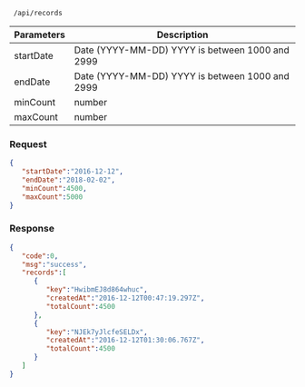 ` /api/records`

| Parameters | Description |
| ------ | ----------- |
| startDate   | Date (YYYY-MM-DD) YYYY is between 1000 and 2999 |
| endDate | Date (YYYY-MM-DD) YYYY is between 1000 and 2999 |
| minCount    | number |
| maxCount    | number |

### Request
```json
{
   "startDate":"2016-12-12",
   "endDate":"2018-02-02",
   "minCount":4500,
   "maxCount":5000
}
```

### Response

```json
{
   "code":0,
   "msg":"success",
   "records":[
      {
         "key":"HwibmEJ8d864whuc",
         "createdAt":"2016-12-12T00:47:19.297Z",
         "totalCount":4500
      },
      {
         "key":"NJEk7yJlcfeSELDx",
         "createdAt":"2016-12-12T01:30:06.767Z",
         "totalCount":4500
      }
   ]
}
```
